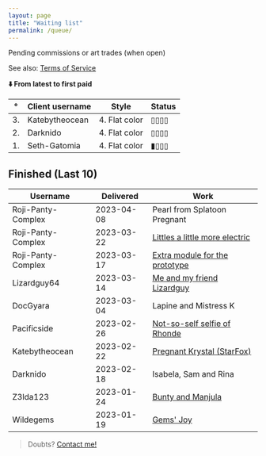 ```yaml
---
layout: page
title: "Waiting list"
permalink: /queue/
---
```


Pending commissions or art trades (when open)

See also: [Terms  of Service](/tos)  

**⬇️ From latest to first paid**

| ° | **Client username** | **Style** | **Status** |
| --- | --- | --- | --- |
| 3. | Katebytheocean | 4. Flat color | ▯▯▯▯ |
| 2. | Darknido | 4. Flat color | ▯▯▯▯ |
| 1. | Seth-Gatomia | 4. Flat color | ▮▯▯▯ |

## Finished (Last 10)

| **Username** | **Delivered** | **Work** |
| --- | --- | --- |
| Roji-Panty-Complex | 2023-04-08 | Pearl from Splatoon Pregnant |
| Roji-Panty-Complex | 2023-03-22 | [Littles a little more electric](https://twitter.com/TeiJuanArt/status/1639724763378774016) |
| Roji-Panty-Complex | 2023-03-17 | [Extra module for the prototype](https://twitter.com/TeiJuanArt/status/1637124684100640768) |
| Lizardguy64 | 2023-03-14 | [Me and my friend Lizardguy](https://www.furaffinity.net/view/51375263/)   |
| DocGyara | 2023-03-04 | Lapine and Mistress K |
| Pacificside | 2023-02-26 | [Not-so-self selfie of Rhonde](https://twitter.com/TeiJuanArt/status/1630006549925036032) |
| Katebytheocean | 2023-02-22 | [Pregnant Krystal \(StarFox\)](https://twitter.com/AKate155/status/1628544441442086914) |
| Darknido | 2023-02-18 | Isabela, Sam and Rina |
| Z3lda123 | 2023-01-24 | [Bunty and Manjula](https://www.deviantart.com/tei-juan/art/CM-Bunty-and-Manjula-948206754) |
| Wildegems | 2023-01-19 | [Gems' Joy](https://www.furaffinity.net/view/50681644/) |

> Doubts? [Contact me!](/contact)
